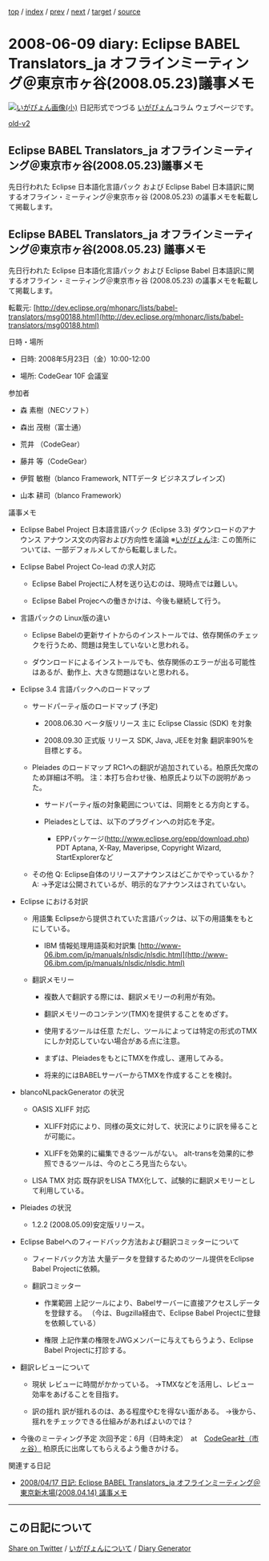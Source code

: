 [top](https://igapyon.github.io/diary/) 
 / [index](https://igapyon.github.io/diary/2008/index.html) 
 / [prev](https://igapyon.github.io/diary/2008/ig080602.html) 
 / [next](https://igapyon.github.io/diary/2008/ig080612.html) 
 / [target](https://igapyon.github.io/diary/2008/ig080609.html) 
 / [source](https://github.com/igapyon/diary/blob/gh-pages/2008/ig080609.html.src.md) 

2008-06-09 diary: Eclipse BABEL Translators_ja オフラインミーティング＠東京市ヶ谷(2008.05.23)議事メモ
=====================================================================================================
[![いがぴょん画像(小)](https://igapyon.github.io/diary/images/iga200306s.jpg "いがぴょん")](https://igapyon.github.io/diary/memo/memoigapyon.html) 日記形式でつづる [いがぴょん](https://igapyon.github.io/diary/memo/memoigapyon.html)コラム ウェブページです。

[old-v2](ig080609-orig.html)

## Eclipse BABEL Translators_ja オフラインミーティング＠東京市ヶ谷(2008.05.23)議事メモ

先日行われた Eclipse 日本語化言語パック および Eclipse Babel 日本語訳に関するオフライン・ミーティング＠東京市ヶ谷 (2008.05.23) の議事メモを転載して掲載します。


## Eclipse BABEL Translators_ja オフラインミーティング＠東京市ヶ谷(2008.05.23) 議事メモ

先日行われた Eclipse 日本語化言語パック および Eclipse Babel 日本語訳に関するオフライン・ミーティング＠東京市ヶ谷 (2008.05.23) の議事メモを転載して掲載します。

転載元: [http://dev.eclipse.org/mhonarc/lists/babel-translators/msg00188.html](http://dev.eclipse.org/mhonarc/lists/babel-translators/msg00188.html)

日時・場所

* 日時: 2008年5月23日（金）10:00-12:00
  
* 場所: CodeGear 10F 会議室 

参加者

* 森 素樹（NECソフト）
  
* 森出 茂樹（富士通）
  
* 荒井 （CodeGear）
  
* 藤井 等（CodeGear）
  
* 伊賀 敏樹（blanco Framework, NTTデータ ビジネスブレインズ)
  
* 山本 耕司（blanco Framework）

議事メモ

* Eclipse Babel Project 日本語言語パック (Eclipse 3.3) ダウンロードのアナウンス
  アナウンス文の内容および方向性を議論
  ※[いがぴょん](http://www.igapyon.jp/igapyon/diary/memo/memoigapyon.html)注: この箇所については、一部デフォルメしてから転載しました。

  
* Eclipse Babel Project Co-lead の求人対応
  
  * Eclipse Babel Projectに人材を送り込むのは、現時点では難しい。
    
  * Eclipse Babel Projecへの働きかけは、今後も継続して行う。
  

  
* 言語パックの Linux版の違い
  
  * Eclipse Babelの更新サイトからのインストールでは、依存関係のチェックを行うため、問題は発生していないと思われる。
    
  * ダウンロードによるインストールでも、依存関係のエラーが出る可能性はあるが、動作上、大きな問題はないと思われる。
  

  
* Eclipse 3.4 言語パックへのロードマップ
  
  * サードパーティ版のロードマップ (予定)
    
    * 2008.06.30 ベータ版リリース
      主に Eclipse Classic (SDK) を対象
      
    * 2008.09.30 正式版 リリース
      SDK, Java, JEEを対象
      翻訳率90%を目標とする。
    

    
  * Pleiades のロードマップ
    RC1への翻訳が追加されている。柏原氏欠席のため詳細は不明。
    注：本打ち合わせ後、柏原氏より以下の説明があった。
    
    * サードパーティ版の対象範囲については、同期をとる方向とする。
      
    * Pleiadesとしては、以下のプラグインへの対応を予定。
      
      * EPPパッケージ(http://www.eclipse.org/epp/download.php)
        PDT
        Aptana, X-Ray, Maveripse, Copyright Wizard, StartExplorerなど
      

    

    
  * その他
    Q: Eclipse自体のリリースアナウンスはどこかでやっているか？
    A: →予定は公開されているが、明示的なアナウンスはされていない。
  

  
* Eclipse における対訳
  
  * 用語集
    Eclipseから提供されていた言語パックは、以下の用語集をもとにしている。
    
    * IBM 情報処理用語英和対訳集
      [http://www-06.ibm.com/jp/manuals/nlsdic/nlsdic.html](http://www-06.ibm.com/jp/manuals/nlsdic/nlsdic.html)
    

    
  * 翻訳メモリー
    
    * 複数人で翻訳する際には、翻訳メモリーの利用が有効。
      
    * 翻訳メモリーのコンテンツ(TMX)を提供することをめざす。
      
    * 使用するツールは任意
      ただし、ツールによっては特定の形式のTMXにしか対応していない場合がある点に注意。
      
    * まずは、PleiadesをもとにTMXを作成し、運用してみる。
      
    * 将来的にはBABELサーバーからTMXを作成することを検討。
    

  

  
* blancoNLpackGenerator の状況
  
  * OASIS XLIFF 対応
    
    * XLIFF対応により、同様の英文に対して、状況によりに訳を帰ることが可能に。
      
    * XLIFFを効果的に編集できるツールがない。
      alt-transを効果的に参照できるツールは、今のところ見当たらない。
    

    
  * LISA TMX 対応
    既存訳をLISA TMX化して、試験的に翻訳メモリーとして利用している。
  

  
* Pleiades の状況
  
  * 1.2.2 (2008.05.09)安定版リリース。
  

  
* Eclipse Babelへのフィードバック方法および翻訳コミッターについて
  
  * フィードバック方法
    大量データを登録するためのツール提供をEclipse Babel Projectに依頼。
    
  * 翻訳コミッター
    
    * 作業範囲
      上記ツールにより、Babelサーバーに直接アクセスしデータを登録する。
      （今は、Bugzilla経由で、Eclipse Babel Projectに登録を依頼している）
      
    * 権限
      上記作業の権限をJWGメンバーに与えてもらうよう、Eclipse Babel Projectに打診する。
    

  

  
* 翻訳レビューについて
  
  * 現状
    レビューに時間がかかっている。
    →TMXなどを活用し、レビュー効率をあげることを目指す。
    
  * 訳の揺れ
    訳が揺れるのは、ある程度やむを得ない面がある。
    →後から、揺れをチェックできる仕組みがあればよいのでは？
  

  
* 今後のミーティング予定
  次回予定：6月（日時未定）　at　[CodeGear社（市ヶ谷）](http://www.codegear.com/jp/about/contact)
  柏原氏に出席してもらえるよう働きかける。

関連する日記

* [2008/04/17 日記: Eclipse BABEL Translators_ja オフラインミーティング＠東京新木場(2008.04.14)
  議事メモ](ig080417.html)

----------------------------------------------------------------------------------------------------

## この日記について

[Share on Twitter](https://twitter.com/intent/tweet?hashtags=igapyon%2Cdiary%2C%E3%81%84%E3%81%8C%E3%81%B4%E3%82%87%E3%82%93&text=%E3%81%93%E3%81%AE%E6%97%A5%E8%A8%98%E3%81%AB%E3%81%A4%E3%81%84%E3%81%A6&url=https%3A%2F%2Figapyon.github.io%2Fdiary%2Ftemplate-footer) / [いがぴょんについて](https://igapyon.github.io/diary/memo/memoigapyon.html) / [Diary Generator](https://github.com/igapyon/igapyonv3)

